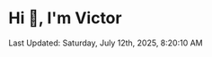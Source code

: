 <h1>Hi 👋, I'm Victor </h1>

<!--RECENT_ACTIVITY:start-->
<!--RECENT_ACTIVITY:end-->

<!--RECENT_ACTIVITY:last_update-->
Last Updated: Saturday, July 12th, 2025, 8:20:10 AM
<!--RECENT_ACTIVITY:last_update_end-->
